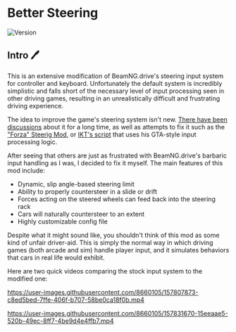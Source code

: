 # Better Steering
![Version](https://img.shields.io/badge/Version-1.0-blue.svg)


## Intro 🖊️


This is an extensive modification of BeamNG.drive's steering input system for controller and keyboard. Unfortunately the default system is incredibly simplistic and falls short of the necessary level of input processing seen in other driving games, resulting in an unrealistically difficult and frustrating driving experience.

The idea to improve the game's steering system isn't new. [There have been discussions](https://www.beamng.com/threads/steering-assist-for-over-under-steerers.59477/) about it for a long time, as well as attempts to fix it such as the ["Forza" Steerig Mod](https://www.beamng.com/threads/forza-steering-for-keyboard-and-gamepad.77578/), or [IKT's script](https://gist.github.com/E66666666/207027cc29f1869a43f6ccef054e3845) that uses his GTA-style input processing logic.

After seeing that others are just as frustrated with BeamNG.drive's barbaric input handling as I was, I decided to fix it myself. The main features of this mod include:

 - Dynamic, slip angle-based steering limit
 - Ability to properly countersteer in a slide or drift
 - Forces acting on the steered wheels can feed back into the steering rack
 - Cars will naturally countersteer to an extent
 - Highly customizable config file

Despite what it might sound like, you shouldn't think of this mod as some kind of unfair driver-aid. This is simply the normal way in which driving games (both arcade and sim) handle player input, and it simulates behaviors that cars in real life would exhibit.

Here are two quick videos comparing the stock input system to the modified one:

https://user-images.githubusercontent.com/8660105/157807873-c8ed5bed-7ffe-406f-b707-58be0ca18f0b.mp4

https://user-images.githubusercontent.com/8660105/157831670-15eeaae5-520b-49ec-8ff7-4be9d4e4ffb7.mp4
